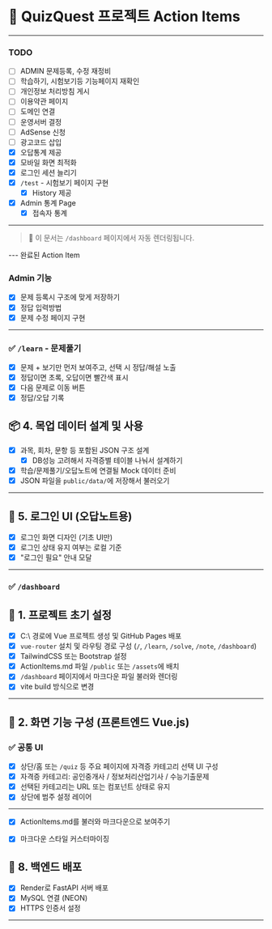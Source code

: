# 🚀 QuizQuest 프로젝트 Action Items
---
### TODO
- [ ] ADMIN 문제등록, 수정 재정비
- [ ] 학습하기, 시험보기등 기능페이지 재확인
- [ ] 개인정보 처리방침 게시
- [ ] 이용약관 페이지
- [ ] 도메인 연결
- [ ] 운영서버 결정
- [ ] AdSense 신청
- [ ] 광고코드 삽입
- [x] 오답통계 제공
- [x] 모바일 화면 최적화
- [x] 로그인 세션 늘리기
- [x] `/test` - 시험보기 페이지 구현
  - [x] History 제공
- [x] Admin 통계 Page
  - [x] 접속자 통계

---


> 📌 이 문서는 `/dashboard` 페이지에서 자동 렌더링됩니다.  

--- 완료된 Action Item


### Admin 기능
- [x] 문제 등록시 구조에 맞게 저장하기
- [x] 정답 입력방법
- [x] 문제 수정 페이지 구현

---

### ✅ `/learn` - 문제풀기

- [x] 문제 + 보기만 먼저 보여주고, 선택 시 정답/해설 노출  
- [x] 정답이면 초록, 오답이면 빨간색 표시  
- [x] 다음 문제로 이동 버튼  
- [x] 정답/오답 기록 

## 📦 4. 목업 데이터 설계 및 사용

- [x] 과목, 회차, 문항 등 포함된 JSON 구조 설계  
  - [x] DB성능 고려해서 자격증별 테이블 나눠서 설계하기
- [x] 학습/문제풀기/오답노트에 연결될 Mock 데이터 준비  
- [x] JSON 파일을 `public/data/`에 저장해서 불러오기  

---

## 🔐 5. 로그인 UI (오답노트용)

- [x] 로그인 화면 디자인 (기초 UI만)  
- [x] 로그인 상태 유지 여부는 로컬 기준  
- [x] "로그인 필요" 안내 모달  

---


### ✅ `/dashboard`

## 📁 1. 프로젝트 초기 설정

- [x] C:\ 경로에 Vue 프로젝트 생성 및 GitHub Pages 배포  
- [x] `vue-router` 설치 및 라우팅 경로 구성 (`/`, `/learn`, `/solve`, `/note`, `/dashboard`)  
- [x] TailwindCSS 또는 Bootstrap 설정  
- [x] ActionItems.md 파일 `/public` 또는 `/assets`에 배치  
- [x] `/dashboard` 페이지에서 마크다운 파일 불러와 렌더링  
- [x] vite build 방식으로 변경

---

## 🧩 2. 화면 기능 구성 (프론트엔드 Vue.js)

### ✅ 공통 UI

- [x] 상단/홈 또는 `/quiz` 등 주요 페이지에 자격증 카테고리 선택 UI 구성  
- [x] 자격증 카테고리: 공인중개사 / 정보처리산업기사 / 수능기출문제
- [x] 선택된 카테고리는 URL 또는 컴포넌트 상태로 유지
- [x] 상단에 범주 설정 레이어
---

- [x] ActionItems.md를 불러와 마크다운으로 보여주기  
- [x] 마크다운 스타일 커스터마이징  


## 🚀 8. 백엔드 배포

- [x] Render로 FastAPI 서버 배포  
- [x] MySQL 연결 (NEON)  
- [x] HTTPS 인증서 설정  

---
